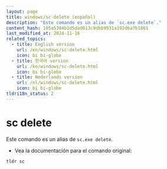 ```yaml
---
layout: page
title: windows/sc-delete (español)
description: "Este comando es un alias de `sc.exe delete`."
content_hash: 105a5384b1d5dad013c9dbb9931a192d6a7b1861
last_modified_at: 2024-11-16
related_topics:
  - title: English version
    url: /en/windows/sc-delete.html
    icon: bi bi-globe
  - title: 한국어 version
    url: /ko/windows/sc-delete.html
    icon: bi bi-globe
  - title: Nederlands version
    url: /nl/windows/sc-delete.html
    icon: bi bi-globe
tldri18n_status: 2
---
```

# sc delete

Este comando es un alias de `sc.exe delete`.

- Vea la documentación para el comando original:

`tldr sc`
